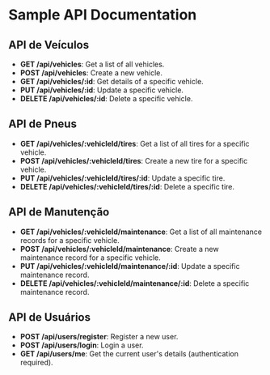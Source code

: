 # Sample API Documentation

## API de Veículos
- **GET /api/vehicles**: Get a list of all vehicles.
- **POST /api/vehicles**: Create a new vehicle.
- **GET /api/vehicles/:id**: Get details of a specific vehicle.
- **PUT /api/vehicles/:id**: Update a specific vehicle.
- **DELETE /api/vehicles/:id**: Delete a specific vehicle.

## API de Pneus
- **GET /api/vehicles/:vehicleId/tires**: Get a list of all tires for a specific vehicle.
- **POST /api/vehicles/:vehicleId/tires**: Create a new tire for a specific vehicle.
- **PUT /api/vehicles/:vehicleId/tires/:id**: Update a specific tire.
- **DELETE /api/vehicles/:vehicleId/tires/:id**: Delete a specific tire.

## API de Manutenção
- **GET /api/vehicles/:vehicleId/maintenance**: Get a list of all maintenance records for a specific vehicle.
- **POST /api/vehicles/:vehicleId/maintenance**: Create a new maintenance record for a specific vehicle.
- **PUT /api/vehicles/:vehicleId/maintenance/:id**: Update a specific maintenance record.
- **DELETE /api/vehicles/:vehicleId/maintenance/:id**: Delete a specific maintenance record.

## API de Usuários
- **POST /api/users/register**: Register a new user.
- **POST /api/users/login**: Login a user.
- **GET /api/users/me**: Get the current user's details (authentication required).
